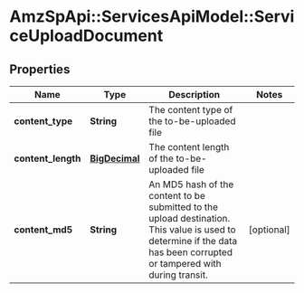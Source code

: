 # AmzSpApi::ServicesApiModel::ServiceUploadDocument

## Properties
Name | Type | Description | Notes
------------ | ------------- | ------------- | -------------
**content_type** | **String** | The content type of the to-be-uploaded file | 
**content_length** | [**BigDecimal**](BigDecimal.md) | The content length of the to-be-uploaded file | 
**content_md5** | **String** | An MD5 hash of the content to be submitted to the upload destination. This value is used to determine if the data has been corrupted or tampered with during transit. | [optional] 

